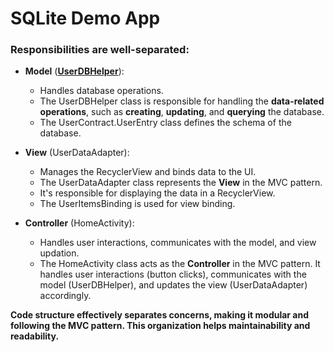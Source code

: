 SQLite Demo App
========

### Responsibilities are well-separated:

* **Model** (**[UserDBHelper](./app/src/main/java/com/example/sqliteapp/UserDBHelper.java)**):
  * Handles database operations.
  * The UserDBHelper class is responsible for handling the **data-related operations**, such as **creating**, **updating**, and **querying** the database.
  * The UserContract.UserEntry class defines the schema of the database.
    
* **View** (UserDataAdapter):
  * Manages the RecyclerView and binds data to the UI.
  * The UserDataAdapter class represents the **View** in the MVC pattern.
  * It's responsible for displaying the data in a RecyclerView.
  * The UserItemsBinding is used for view binding.
    
* **Controller** (HomeActivity):
  * Handles user interactions, communicates with the model, and view updation.
  * The HomeActivity class acts as the **Controller** in the MVC pattern. It handles user interactions (button clicks), communicates with the model (UserDBHelper), and updates the view (UserDataAdapter) accordingly.

**Code structure effectively separates concerns, making it modular and following the MVC pattern. This organization helps maintainability and readability.**
